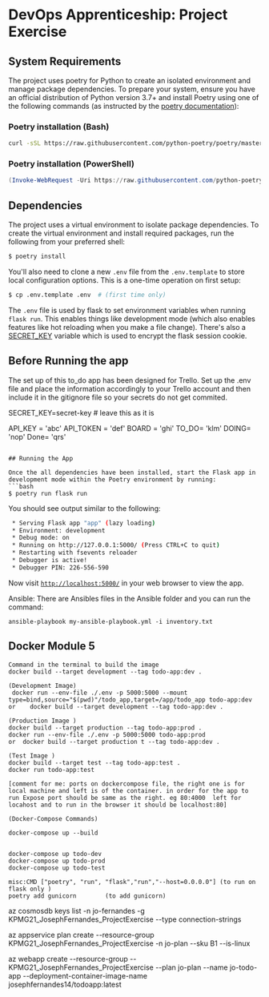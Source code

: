 # DevOps Apprenticeship: Project Exercise

## System Requirements

The project uses poetry for Python to create an isolated environment and manage package dependencies. To prepare your system, ensure you have an official distribution of Python version 3.7+ and install Poetry using one of the following commands (as instructed by the [poetry documentation](https://python-poetry.org/docs/#system-requirements)):

### Poetry installation (Bash)

```bash
curl -sSL https://raw.githubusercontent.com/python-poetry/poetry/master/install-poetry.py | python -
```

### Poetry installation (PowerShell)

```powershell
(Invoke-WebRequest -Uri https://raw.githubusercontent.com/python-poetry/poetry/master/install-poetry.py -UseBasicParsing).Content | python -
```

## Dependencies

The project uses a virtual environment to isolate package dependencies. To create the virtual environment and install required packages, run the following from your preferred shell:

```bash
$ poetry install
```

You'll also need to clone a new `.env` file from the `.env.template` to store local configuration options. This is a one-time operation on first setup:

```bash
$ cp .env.template .env  # (first time only)
```

The `.env` file is used by flask to set environment variables when running `flask run`. This enables things like development mode (which also enables features like hot reloading when you make a file change). There's also a [SECRET_KEY](https://flask.palletsprojects.com/en/1.1.x/config/#SECRET_KEY) variable which is used to encrypt the flask session cookie.

## Before Running the app

The set up of this to_do app has been designed for Trello. Set up the .env file and place the information accordingly to your Trello account and then include it in the gitignore file so your secrets do not get commited.

SECRET_KEY=secret-key # leave this as it is

API_KEY = 'abc'
API_TOKEN = 'def'
BOARD = 'ghi'
TO_DO= 'klm'
DOING= 'nop'
Done=  'qrs'
```

## Running the App

Once the all dependencies have been installed, start the Flask app in development mode within the Poetry environment by running:
```bash
$ poetry run flask run
```

You should see output similar to the following:
```bash
 * Serving Flask app "app" (lazy loading)
 * Environment: development
 * Debug mode: on
 * Running on http://127.0.0.1:5000/ (Press CTRL+C to quit)
 * Restarting with fsevents reloader
 * Debugger is active!
 * Debugger PIN: 226-556-590
```
Now visit [`http://localhost:5000/`](http://localhost:5000/) in your web browser to view the app.

Ansible: There are Ansibles files in the Ansible folder and you can run the command:

``` 
ansible-playbook my-ansible-playbook.yml -i inventory.txt

```
## Docker Module 5
```
Command in the terminal to build the image
docker build --target development --tag todo-app:dev .    

(Development Image)
 docker run --env-file ./.env -p 5000:5000 --mount type=bind,source="$(pwd)"/todo_app,target=/app/todo_app todo-app:dev
or    docker build --target development --tag todo-app:dev .

(Production Image )
docker build --target production --tag todo-app:prod . 
docker run --env-file ./.env -p 5000:5000 todo-app:prod
or  docker build --target production t --tag todo-app:dev .

(Test Image )
docker build --target test --tag todo-app:test . 
docker run todo-app:test

[comment for me: ports on dockercompose file, the right one is for local machine and left is of the container. in order for the app to run Expose port should be same as the right. eg 80:4000  left for locahost and to run in the browser it should be localhost:80]

(Docker-Compose Commands)

docker-compose up --build 


docker-compose up todo-dev
docker-compose up todo-prod
docker-compose up todo-test

misc:CMD ["poetry", "run", "flask","run","--host=0.0.0.0"] (to run on flask only )
poetry add gunicorn        (to add gunicorn)                            
```

az cosmosdb keys list -n jo-fernandes -g
KPMG21_JosephFernandes_ProjectExercise --type connection-strings

az appservice plan create --resource-group KPMG21_JosephFernandes_ProjectExercise -n jo-plan --sku B1 --is-linux

az webapp create --resource-group  --KPMG21_JosephFernandes_ProjectExercise --plan jo-plan --name jo-todo-app --deployment-container-image-name josephfernandes14/todoapp:latest